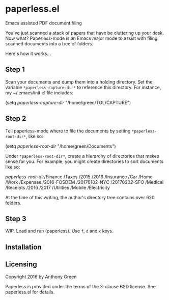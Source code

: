 # paperless.el
Emacs assisted PDF document filing

You've just scanned a stack of papers that have be cluttering up your
desk.  Now what?  Paperless-mode is an Emacs major mode to assist with
filing scanned documents into a tree of folders.

Here's how it works...

## Step 1

Scan your documents and dump them into a holding directory.  Set the
variable `*paperless-capture-dir*` to reference this directory.  For
instance, my ~/.emacs/init.el file includes:

 (setq *paperless-capture-dir* "/home/green/TOL/CAPTURE")

## Step 2

Tell paperless-mode where to file the documents by setting
`*paperless-root-dir*`, like so:

 (setq *paperless-root-dir* "/home/green/Documents")

Under `*paperless-root-dir*`, create a hierarchy of directories that
makes sense for you.  For example, you might create directories to
sort documents like so:

  *paperless-root-dir*/Finance
                         /Taxes
                           /2015
                           /2016
                         /Insurance
                           /Car
                           /Home
                         /Work
                           /Expenses
                           /2016-FOSDEM
                           /20170102-NYC
                           /20170202-SFO
                         /Medical
                           /Receipts
                           /2016
                           /2017
                         /Utilities
                           /Mobile
                           /Electricity

At the time of this writing, the author's directory tree contains over
620 folders.

## Step 3

WIP.  Load and run (paperless).  Use `f`, `d` and `x` keys. 

## Installation

## Licensing

Copyright 2016 by Anthony Green

Paperless is provided under the terms of the 3-clause BSD license.
See paperless.el for details.
